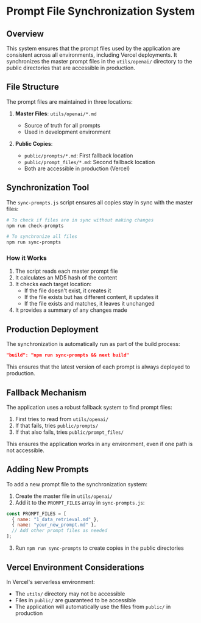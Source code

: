 # Prompt File Synchronization System

## Overview

This system ensures that the prompt files used by the application are consistent across all environments, including Vercel deployments. It synchronizes the master prompt files in the `utils/openai/` directory to the public directories that are accessible in production.

## File Structure

The prompt files are maintained in three locations:

1. **Master Files**: `utils/openai/*.md`

   - Source of truth for all prompts
   - Used in development environment

2. **Public Copies**:
   - `public/prompts/*.md`: First fallback location
   - `public/prompt_files/*.md`: Second fallback location
   - Both are accessible in production (Vercel)

## Synchronization Tool

The `sync-prompts.js` script ensures all copies stay in sync with the master files:

```bash
# To check if files are in sync without making changes
npm run check-prompts

# To synchronize all files
npm run sync-prompts
```

### How it Works

1. The script reads each master prompt file
2. It calculates an MD5 hash of the content
3. It checks each target location:
   - If the file doesn't exist, it creates it
   - If the file exists but has different content, it updates it
   - If the file exists and matches, it leaves it unchanged
4. It provides a summary of any changes made

## Production Deployment

The synchronization is automatically run as part of the build process:

```json
"build": "npm run sync-prompts && next build"
```

This ensures that the latest version of each prompt is always deployed to production.

## Fallback Mechanism

The application uses a robust fallback system to find prompt files:

1. First tries to read from `utils/openai/`
2. If that fails, tries `public/prompts/`
3. If that also fails, tries `public/prompt_files/`

This ensures the application works in any environment, even if one path is not accessible.

## Adding New Prompts

To add a new prompt file to the synchronization system:

1. Create the master file in `utils/openai/`
2. Add it to the `PROMPT_FILES` array in `sync-prompts.js`:

```javascript
const PROMPT_FILES = [
  { name: "1_data_retrieval.md" },
  { name: "your_new_prompt.md" },
  // Add other prompt files as needed
];
```

3. Run `npm run sync-prompts` to create copies in the public directories

## Vercel Environment Considerations

In Vercel's serverless environment:

- The `utils/` directory may not be accessible
- Files in `public/` are guaranteed to be accessible
- The application will automatically use the files from `public/` in production
